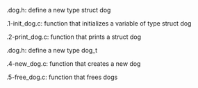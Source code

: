 .dog.h: define a new type struct dog

.1-init_dog.c: function that initializes a variable of type struct dog

.2-print_dog.c: function that prints a struct dog

.dog.h: define a new type dog_t

.4-new_dog.c: function that creates a new dog

.5-free_dog.c: function that frees dogs
